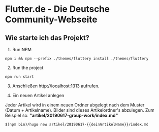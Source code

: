 # Flutter.de - Die Deutsche Community-Webseite

## Wie starte ich das Projekt?
1. Run NPM
```
npm i && npm --prefix ./themes/fluttery install ./themes/fluttery
```

2. Run the project
```
npm run start
```

3. Anschließen http://localhost:1313 aufrufen.

4. Ein neuen Artikel anlegen

Jeder Artikel wird in einem neuen Ordner abgelegt nach dem Muster (Datum + Artikelname). Bilder sind dieses Artikelordner's abzulegen. Zum Beispiel so:
**"artikel/20190617-group-work/index.md"**
```
$(npm bin)/hugo new artikel/20190617-{{deinArtikelName}}/index.md
```